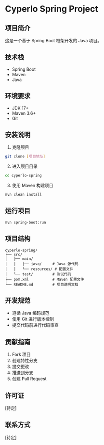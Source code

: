 # Cyperlo Spring Project

## 项目简介
这是一个基于 Spring Boot 框架开发的 Java 项目。

## 技术栈
- Spring Boot
- Maven
- Java

## 环境要求
- JDK 17+
- Maven 3.6+
- Git

## 安装说明
1. 克隆项目
```bash
git clone [项目地址]
```

2. 进入项目目录
```bash
cd cyperlo-spring
```

3. 使用 Maven 构建项目
```bash
mvn clean install
```

## 运行项目
```bash
mvn spring-boot:run
```

## 项目结构
```
cyperlo-spring/
├── src/
│   ├── main/
│   │   ├── java/     # Java 源代码
│   │   └── resources/ # 配置文件
│   └── test/         # 测试代码
├── pom.xml           # Maven 配置文件
└── README.md         # 项目说明文档
```

## 开发规范
- 遵循 Java 编码规范
- 使用 Git 进行版本控制
- 提交代码前进行代码审查

## 贡献指南
1. Fork 项目
2. 创建特性分支
3. 提交更改
4. 推送到分支
5. 创建 Pull Request

## 许可证
[待定]

## 联系方式
[待定] 